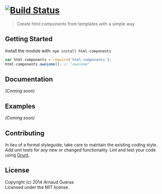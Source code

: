 #  [![Build Status](https://secure.travis-ci.org/arnogues/html-components.png?branch=master)](http://travis-ci.org/arnogues/html-components)

> Create html components from templates with a simple way


## Getting Started

Install the module with: `npm install html-components`

```js
var html-components = require('html-components');
html-components.awesome(); // "awesome"
```

## Documentation

_(Coming soon)_


## Examples

_(Coming soon)_


## Contributing

In lieu of a formal styleguide, take care to maintain the existing coding style. Add unit tests for any new or changed functionality. Lint and test your code using [Grunt](http://gruntjs.com).


## License

Copyright (c) 2014 Arnaud Gueras  
Licensed under the MIT license.
